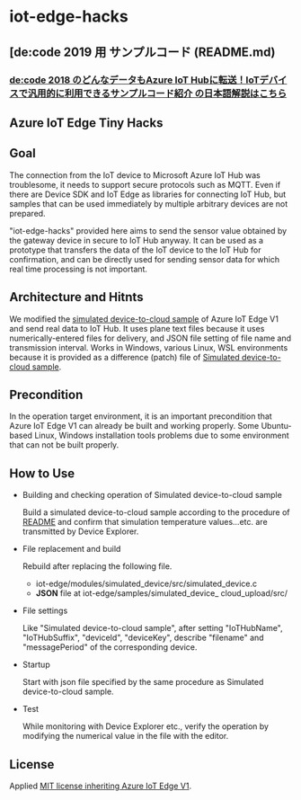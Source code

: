 # iot-edge-hacks

## [de:code 2019 用 サンプルコード (README.md)

### [de:code 2018 のどんなデータもAzure IoT Hubに転送！IoTデバイスで汎用的に利用できるサンプルコード紹介 の日本語解説はこちら](README_ja.md)

## Azure IoT Edge Tiny Hacks

## Goal
The connection from the IoT device to Microsoft Azure IoT Hub was troublesome, it needs to support secure protocols such as MQTT. Even if there are Device SDK and IoT Edge as libraries for connecting IoT Hub, but samples that can be used immediately by multiple arbitrary devices are not prepared. 

 "iot-edge-hacks" provided here aims to send the sensor value obtained by the gateway device in secure to IoT Hub anyway. It can be used as a prototype that transfers the data of the IoT device to the IoT Hub for confirmation, and can be directly used for sending sensor data for which real time processing is not important.

## Architecture and Hitnts
We modified the [simulated device-to-cloud sample](https://github.com/Azure/iot-edge/tree/master/v1/samples/simulated_device_cloud_upload) of Azure IoT Edge V1 and send real data to IoT Hub. It uses plane text files because it uses numerically-entered files for delivery, and JSON file setting of file name and transmission interval. Works in Windows, various Linux, WSL environments because it is provided as a difference (patch) file of [Simulated device-to-cloud sample](https://github.com/Azure/iot-edge/tree/master/v1/samples/simulated_device_cloud_upload).

## Precondition
In the operation target environment, it is an important precondition that Azure IoT Edge V1 can already be built and working properly. Some Ubuntu-based Linux, Windows installation tools problems due to some environment that can not be built properly.

## How to Use
+ Building and checking operation of Simulated device-to-cloud sample

	Build a simulated device-to-cloud sample according to the procedure of [README](https://github.com/Azure/iot-edge/blob/master/v1/samples/simulated_device_cloud_upload/README.md) and confirm that simulation temperature values...etc. are transmitted by Device Explorer.

+ File replacement and build

	Rebuild after replacing the following file.
	- iot-edge/modules/simulated_device/src/simulated_device.c
	- **JSON** file at  iot-edge/samples/simulated_device_ cloud_upload/src/

+ File settings

	Like "Simulated device-to-cloud sample", after setting "IoTHubName", "IoTHubSuffix", "deviceId", "deviceKey", describe "filename" and "messagePeriod" of the corresponding device.

+ Startup

	Start with json file specified by the same procedure as Simulated device-to-cloud sample.

+ Test

	While monitoring with Device Explorer etc., verify the operation by modifying the numerical value in the file with the editor.

## License
Applied [MIT license inheriting Azure IoT Edge V1](https://github.com/Azure/iot-edge/blob/master/v1/License.txt).
